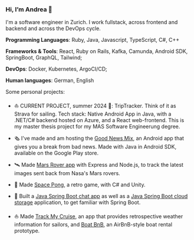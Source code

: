 ### Hi, I’m Andrea 👋

I'm a software engineer in Zurich. I work fullstack, across frontend and backend and across the DevOps cycle.

**Programming Languages**:  Ruby, Java, Javascript, TypeScript, C#, C++

**Frameworks & Tools**: React, Ruby on Rails, Kafka, Camunda, Android SDK, SpringBoot, GraphQL, Tailwind; 

**DevOps**: Docker, Kubernetes, ArgoCI/CD; 

**Human languages**: German, English

Some personal projects: 

* ⛵️ CURRENT PROJECT, summer 2024 📍: TripTracker. Think of it as Strava for sailing. Tech stack: Native Android App in Java, with a .NET/C# backend hosted on Azure, and a React web-frontend. This is my master thesis project for my MAS Software Engineerung degree.

* 🗞 I've made and am hosting the [Good News Mix](https://play.google.com/store/apps/details?id=com.rollmopsgames.guardianapp2020), an Android app that gives you a break from bad news. Made with Java in Android SDK, available on the Google Play store.

* 🛰 Made [Mars Rover app](https://github.com/pinefoambath/mars-rover-express-app) with Express and Node.js, to track the latest images sent back from Nasa's Mars rovers.

* 🚀 Made [Space Pong](https://rollmopsgames.itch.io/spacepong), a retro game, with C# and Unity.

* 🍃 Built a [Java Spring Boot chat app](https://github.com/pinefoambath/demo) as well as a [Java Spring Boot cloud storage](https://github.com/pinefoambath/cloudstorage) application, to get familiar with Spring Boot. 

* ⛵ Made [Track My Cruise](https://github.com/pinefoambath/trackmycruise), an app that provides retrospective weather information for sailors, and [Boat BnB](https://airbnb-pinefoambath.herokuapp.com), an AirBnB-style boat rental prototype.

